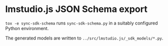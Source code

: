 lmstudio.js JSON Schema export
==============================

`tox -e sync-sdk-schema` runs `sync-sdk-schema.py` in
a suitably configured Python environment.

The generated models are written to `../src/lmstudio.js/_sdk_models/*.py`.

